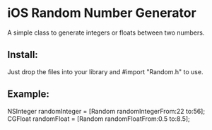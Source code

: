 iOS Random Number Generator
===========================

A simple class to generate integers or floats between two numbers.


Install:
--------
Just drop the files into your library and #import "Random.h" to use.

Example:
--------
NSInteger randomInteger = [Random randomIntegerFrom:22 to:56];
CGFloat randomFloat = [Random randomFloatFrom:0.5 to:8.5];
